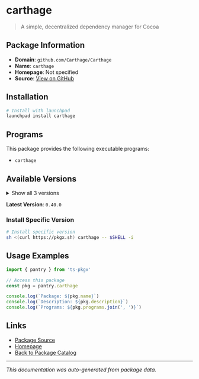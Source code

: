 # carthage

> A simple, decentralized dependency manager for Cocoa

## Package Information

- **Domain**: `github.com/Carthage/Carthage`
- **Name**: `carthage`
- **Homepage**: Not specified
- **Source**: [View on GitHub](https://github.com/pkgxdev/pantry/tree/main/projects/github.com/Carthage/Carthage/package.yml)

## Installation

```bash
# Install with launchpad
launchpad install carthage
```

## Programs

This package provides the following executable programs:

- `carthage`

## Available Versions

<details>
<summary>Show all 3 versions</summary>

- `0.40.0`, `0.39.1`, `0.39.0`

</details>

**Latest Version**: `0.40.0`

### Install Specific Version

```bash
# Install specific version
sh <(curl https://pkgx.sh) carthage -- $SHELL -i
```

## Usage Examples

```typescript
import { pantry } from 'ts-pkgx'

// Access this package
const pkg = pantry.carthage

console.log(`Package: ${pkg.name}`)
console.log(`Description: ${pkg.description}`)
console.log(`Programs: ${pkg.programs.join(', ')}`)
```

## Links

- [Package Source](https://github.com/pkgxdev/pantry/tree/main/projects/github.com/Carthage/Carthage/package.yml)
- [Homepage](#)
- [Back to Package Catalog](../package-catalog.md)

---

*This documentation was auto-generated from package data.*
